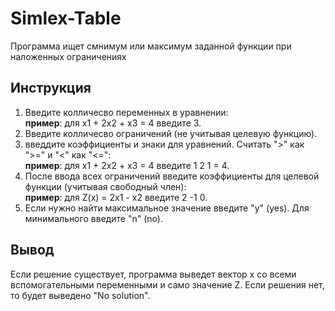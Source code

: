 # Simlex-Table
Программа ищет смнимум или максимум заданной функции при наложенных ограничениях

## Инструкция

1) Введите колличесво переменных в уравнении:  
    **пример**: для x1 + 2x2 + x3 = 4 введите 3.  
2) Введите колличесво ограничений (не учитывая целевую функцию).
3) введдите коэффициенты и знаки для уравнений. Считать ">" как ">=" и "<" как "<=":  
    **пример**: для x1 + 2x2 + x3 = 4 введите 1 2 1 = 4. 
4) После ввода всех ограничений введите коэффициенты для целевой функции (учитывая свободный член):  
    **пример**: для Z(x) = 2x1 - x2 введите 2 -1 0.
5) Если нужно найти максимальное значение введите "y" (yes). Для минимального введите "n" (no).

## Вывод

Если решение существует, программа выведет вектор x со всеми вспомогательными переменными и само значение Z.
Если решения нет, то будет выведено "No solution".